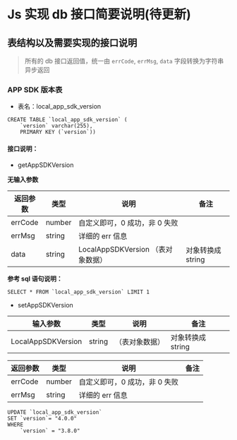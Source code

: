 # Js 实现 db 接口简要说明(待更新)

## 表结构以及需要实现的接口说明

> 所有的 db 接口返回值，统一由 `errCode`, `errMsg`, `data` 字段转换为字符串异步返回

### APP SDK 版本表

- 表名：local_app_sdk_version

```sqlite
CREATE TABLE `local_app_sdk_version` (
	`version` varchar(255),
	PRIMARY KEY (`version`))
```

#### 接口说明：

- getAppSDKVersion

**无输入参数**

| 返回参数 | 类型   | 说明                              | 备注              |
| -------- | ------ | --------------------------------- | ----------------- |
| errCode  | number | 自定义即可，0 成功，非 0 失败     |                   |
| errMsg   | string | 详细的 err 信息                   |                   |
| data     | string | LocalAppSDKVersion （表对象数据） | 对象转换成 string |

**参考 sql 语句说明：**

```sqlite
SELECT * FROM `local_app_sdk_version` LIMIT 1
```

- setAppSDKVersion

| 输入参数           | 类型   | 说明           | 备注              |
| ------------------ | ------ | -------------- | ----------------- |
| LocalAppSDKVersion | string | （表对象数据） | 对象转换成 string |

| 返回参数 | 类型   | 说明                          | 备注 |
| -------- | ------ | ----------------------------- | ---- |
| errCode  | number | 自定义即可，0 成功，非 0 失败 |      |
| errMsg   | string | 详细的 err 信息               |      |

```sqlite
UPDATE `local_app_sdk_version`
SET `version`= "4.0.0"
WHERE
	`version` = "3.8.0"
```
